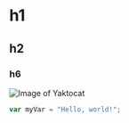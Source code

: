 # h1
## h2
### h6

![Image of Yaktocat](https://octodex.github.com/images/yaktocat.png)

``` javascript
var myVar = "Hello, world!";
```
